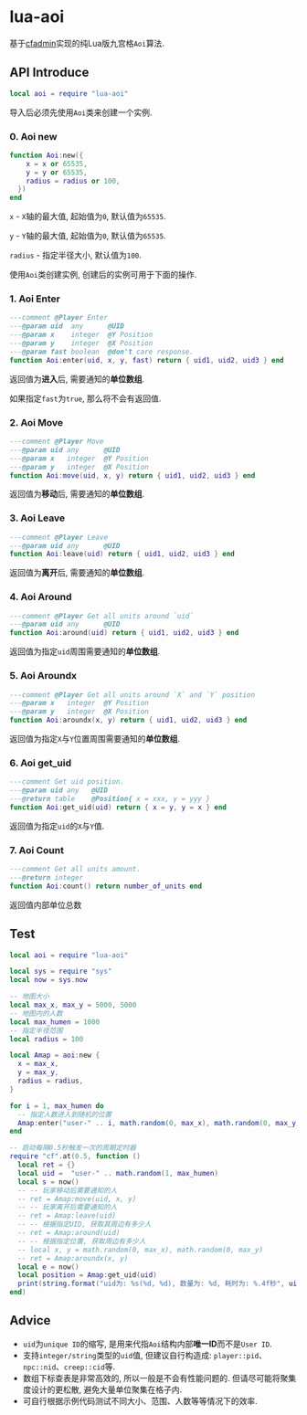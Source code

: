 # lua-aoi

  基于[cfadmin](https://cfadmin.cn)实现的纯Lua版九宫格`Aoi`算法.
  
## API Introduce

  ```lua
  local aoi = require "lua-aoi"
  ```
  
  导入后必须先使用`Aoi`类来创建一个实例.

### 0. Aoi new

```lua
function Aoi:new({
    x = x or 65535,
    y = y or 65535,
    radius = radius or 100,
  })
end
```

  `x` - `X`轴的最大值, 起始值为`0`, 默认值为`65535`.

  `y` - `Y`轴的最大值, 起始值为`0`, 默认值为`65535`.

  `radius` - 指定半径大小, 默认值为`100`.

  使用`Aoi`类创建实例, 创建后的实例可用于下面的操作.

### 1. Aoi Enter

```lua
---comment @Player Enter
---@param uid  any      @UID
---@param x    integer  @Y Position
---@param y    integer  @X Position
---@param fast boolean  @don't care response.
function Aoi:enter(uid, x, y, fast) return { uid1, uid2, uid3 } end
```

  返回值为**进入**后, 需要通知的**单位数组**.
  
  如果指定`fast`为`true`, 那么将不会有返回值.

### 2. Aoi Move

```lua
---comment @Player Move
---@param uid any      @UID
---@param x   integer  @Y Position
---@param y   integer  @X Position
function Aoi:move(uid, x, y) return { uid1, uid2, uid3 } end
```

  返回值为**移动**后, 需要通知的**单位数组**.

### 3. Aoi Leave

```lua
---comment @Player Leave
---@param uid any      @UID
function Aoi:leave(uid) return { uid1, uid2, uid3 } end
```

  返回值为**离开**后, 需要通知的**单位数组**.

### 4. Aoi Around

```lua
---comment @Player Get all units around `uid`
---@param uid any      @UID
function Aoi:around(uid) return { uid1, uid2, uid3 } end
```

  返回值为指定`uid`周围需要通知的**单位数组**.

### 5. Aoi Aroundx

```lua
---comment @Player Get all units around `X` and `Y` position
---@param x   integer  @Y Position
---@param y   integer  @X Position
function Aoi:aroundx(x, y) return { uid1, uid2, uid3 } end
```
  返回值为指定`X`与`Y`位置周围需要通知的**单位数组**.
  
### 6. Aoi get_uid

```lua
---comment Get uid position.
---@param uid any   @UID
---@return table    @Position{ x = xxx, y = yyy }
function Aoi:get_uid(uid) return { x = y, y = x } end
```
  返回值为指定`uid`的`X`与`Y`值.

### 7. Aoi Count

```lua
---comment Get all units amount.
---@return integer
function Aoi:count() return number_of_units end
```
  返回值内部单位总数

## Test

```lua
local aoi = require "lua-aoi"

local sys = require "sys"
local now = sys.now

-- 地图大小
local max_x, max_y = 5000, 5000
-- 地图内的人数
local max_humen = 1000
-- 指定半径范围
local radius = 100

local Amap = aoi:new {
  x = max_x,
  y = max_y,
  radius = radius,
}

for i = 1, max_humen do
  -- 指定人数进入到随机的位置
  Amap:enter("user-" .. i, math.random(0, max_x), math.random(0, max_y), true)
end

-- 启动每隔0.5秒触发一次的周期定时器
require "cf".at(0.5, function ()
  local ret = {}
  local uid =  "user-" .. math.random(1, max_humen)
  local s = now()
  -- -- 玩家移动后需要通知的人
  -- ret = Amap:move(uid, x, y)
  -- -- 玩家离开后需要通知的人
  -- ret = Amap:leave(uid)
  -- -- 根据指定UID, 获取其周边有多少人
  -- ret = Amap:around(uid)
  -- -- 根据指定位置, 获取周边有多少人
  -- local x, y = math.random(0, max_x), math.random(0, max_y)
  -- ret = Amap:aroundx(x, y)
  local e = now()
  local position = Amap:get_uid(uid)
  print(string.format("uid为: %s(%d, %d), 数量为: %d, 耗时为: %.4f秒", uid, position.x, position.y, #ret, e - s))
end)
```

## Advice

  * `uid`为`unique ID`的缩写, 是用来代指`Aoi`结构内部**唯一ID**而不是`User ID`.
  * 支持`integer/string`类型的`uid`值, 但建议自行构造成: `player::pid`、`npc::nid`、`creep::cid`等.
  * 数组下标查表是非常高效的, 所以一般是不会有性能问题的. 但请尽可能将聚集度设计的更松散, 避免大量单位聚集在格子内.
  * 可自行根据示例代码测试不同大小、范围、人数等等情况下的效率.
